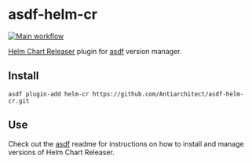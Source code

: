 # asdf-helm-cr

[![Main workflow](https://github.com/Antiarchitect/asdf-helm-cr/workflows/Main%20workflow/badge.svg)](https://github.com/Antiarchitect/asdf-helm-cr/actions)
 
[Helm Chart Releaser](https://github.com/helm/chart-releaser) plugin for [asdf](https://github.com/asdf-vm/asdf) version manager.

## Install

```
asdf plugin-add helm-cr https://github.com/Antiarchitect/asdf-helm-cr.git
```

## Use

Check out the [asdf](https://github.com/asdf-vm/asdf) readme for instructions on how to install and manage versions of Helm Chart Releaser.
